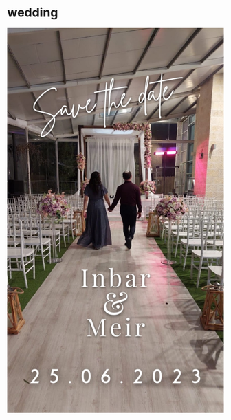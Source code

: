 # wedding

[![Watch the video](https://github.com/Meir017/wedding/raw/main/images/inbar-meir-invite-video.jpg)](https://github.com/Meir017/wedding/raw/main/images/inbar-meir-invite-video.mp4)
